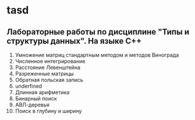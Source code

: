 # tasd
## Лабораторные работы по дисциплине "Типы и структуры данных". На языке C++
1. Умножение матриц стандартным методом и методов Винограда
2. Численное интегрирование
3. Расстояние Левенштейна
4. Разреженные матрицы
5. Обратная польская запись
6. underfined
7. Длинная арифметика
8. Бинарный поиск
9. АВЛ-деревья
10. Поиск в глубину и ширину
   
